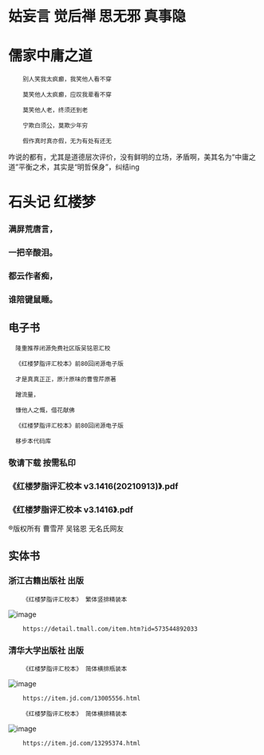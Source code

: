 # 姑妄言 觉后禅 思无邪 真事隐

# 儒家中庸之道

        别人笑我太疯癫，我笑他人看不穿

        莫笑他人太疯癫，应叹我辈看不穿

        莫笑他人老，终须还到老

        宁欺白须公，莫欺少年穷

        假作真时真亦假，无为有处有还无


咋说的都有，尤其是道德层次评价，没有鲜明的立场，矛盾啊，美其名为“中庸之道”平衡之术，其实是“明哲保身”，纠结ing

# 石头记 红楼梦
### 满屏荒唐言，
### 一把辛酸泪。
### 都云作者痴，
### 谁陪键鼠睡。

## 电子书

      隆重推荐闭源免费社区版吴铭恩汇校

      《红楼梦脂评汇校本》前80回闭源电子版

      才是真真正正，原汁原味的曹雪芹原著

      蹭流量，

      慷他人之慨，借花献佛

      《红楼梦脂评汇校本》前80回闭源电子版 

      移步本代码库

### 敬请下载 按需私印

### 《红楼梦脂评汇校本 v3.1416(20210913)》.pdf

### 《红楼梦脂评汇校本 v3.1416》.pdf



®版权所有 曹雪芹 吴铭恩 无名氏网友

## 实体书

### 浙江古籍出版社 出版

        《红楼梦脂评汇校本》 繁体竖排精装本

![image](https://user-images.githubusercontent.com/1026479/147814857-7bf1941c-2402-4f75-84ca-aaf31dd7edc2.png)

        https://detail.tmall.com/item.htm?id=573544892033


### 清华大学出版社 出版

        《红楼梦脂评汇校本》 简体横排瓶装本

![image](https://user-images.githubusercontent.com/1026479/147816372-eb2c4403-d9cd-4dac-8381-b9c3d3bbf63c.png)

        https://item.jd.com/13005556.html

        《红楼梦脂评汇校本》 简体横排精装本

![image](https://user-images.githubusercontent.com/1026479/147816327-1d8c4367-6f11-49b3-8a11-8ab5412415b1.png)

        https://item.jd.com/13295374.html
